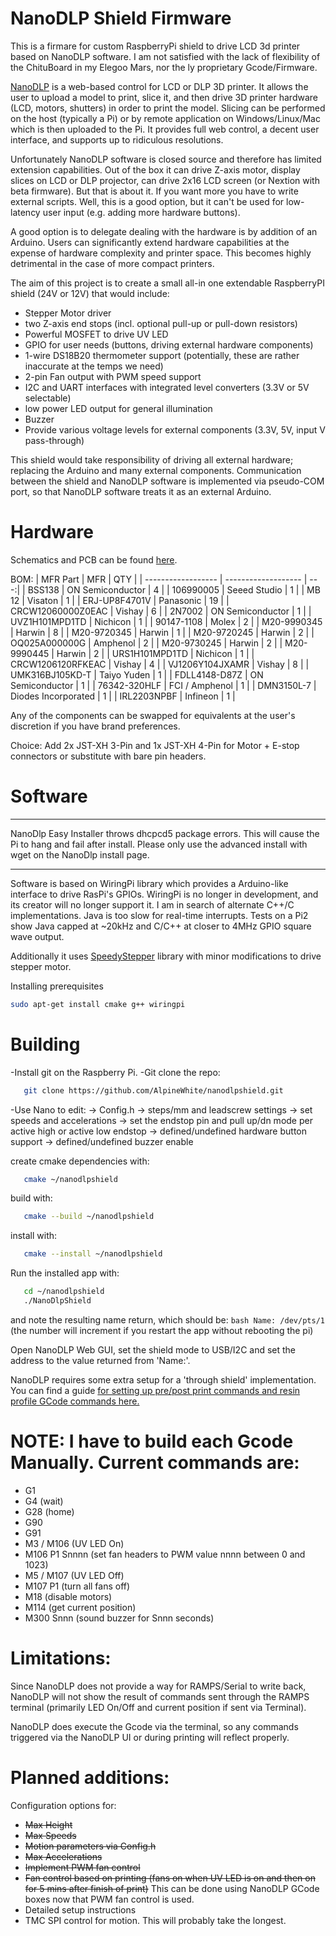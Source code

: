 # NanoDLP Shield Firmware

This is a firmare for custom RaspberryPi shield to drive LCD 3d printer based on NanoDLP software.  I am not satisfied with the lack of flexibility of the ChituBoard in my Elegoo Mars, nor the ly proprietary Gcode/Firmware.

[NanoDLP](https://www.nanodlp.com/) is a web-based control for LCD or DLP 3D printer. It allows the user to upload
a model to print, slice it, and then drive 3D printer hardware (LCD, motors, shutters) in order to print the model.  Slicing can be performed on the host (typically a Pi) or by remote application on Windows/Linux/Mac which is then uploaded to the Pi. It provides full web control, a decent user interface, and supports up to ridiculous resolutions.

Unfortunately NanoDLP software is closed source and therefore has limited extension capabilities. Out of the box
it can drive Z-axis motor, display slices on LCD or DLP projector, can drive 2x16 LCD screen (or Nextion with beta firmware). But that is about it. If
you want more you have to write external scripts. Well, this is a good option, but it can't be used for low-latency
user input (e.g. adding more hardware buttons).

A good option is to delegate dealing with the hardware is by addition of an Arduino. Users can significantly extend hardware capabilities at the expense of hardware complexity and printer space.  This becomes highly detrimental in the case of more compact printers.

The aim of this project is to create a small all-in one extendable RaspberryPI shield (24V or 12V) that would include:
- Stepper Motor driver
- two Z-axis end stops (incl. optional pull-up or pull-down resistors)
- Powerful MOSFET to drive UV LED
- GPIO for user needs (buttons, driving external hardware components)
- 1-wire DS18B20 thermometer support (potentially, these are rather inaccurate at the temps we need)
- 2-pin Fan output with PWM speed support
- I2C and UART interfaces with integrated level converters (3.3V or 5V selectable)
- low power LED output for general illumination
- Buzzer
- Provide various voltage levels for external components (3.3V, 5V, input V pass-through)

This shield would take responsibility of driving all external hardware; replacing the Arduino and many external components.
Communication between the shield and NanoDLP software is implemented via pseudo-COM port, so that NanoDLP software treats it as an external Arduino.

# Hardware

Schematics and PCB can be found [here](https://easyeda.com/editor#id=1c84f9033af4487bb82d24a9e845125c|2ef221c521474696ba044a7bebf7602c).

BOM:
| MFR Part           | MFR                 | QTY |
| ------------------ | ------------------- | ---:|
| BSS138	            | ON Semiconductor	 | 4   |
| 106990005          | Seeed Studio	       | 1   |
| MB 12	            | Visaton	          | 1   |
| ERJ-UP8F4701V	   | Panasonic	          | 19  |
| CRCW12060000Z0EAC  | Vishay	             | 6   |
| 2N7002	            | ON Semiconductor	 | 1   |
| UVZ1H101MPD1TD	   | Nichicon	          | 1   |
| 90147-1108	      | Molex	             | 2   |
| M20-9990345	      | Harwin	             | 8   |
| M20-9720345	      | Harwin	             | 1   |
| M20-9720245	      | Harwin	             | 2   |
| OQ025A000000G	   | Amphenol	          | 2   |
| M20-9730245	      | Harwin	             | 2   |
| M20-9990445	      | Harwin	             | 2   |
| URS1H101MPD1TD	   | Nichicon	          | 1   |
| CRCW1206120RFKEAC	| Vishay	             | 4   |
| VJ1206Y104JXAMR	   | Vishay	             | 8   |
| UMK316BJ105KD-T	   | Taiyo Yuden	       | 1   |
| FDLL4148-D87Z	   | ON Semiconductor	 | 1   |
| 76342-320HLF	      | FCI / Amphenol	    | 1   |
| DMN3150L-7	      | Diodes Incorporated |	1   |
| IRL2203NPBF	      | Infineon	          | 1   |

Any of the components can be swapped for equivalents at the user's discretion if you have brand preferences.

Choice: Add 2x JST-XH 3-Pin and 1x JST-XH 4-Pin for Motor + E-stop connectors or substitute with bare pin headers.

# Software

***
NanoDlp Easy Installer throws dhcpcd5 package errors. This will cause the Pi to hang and fail after install. Please only use the advanced install with wget on the NanoDlp install page.
***

Software is based on WiringPi library which provides a Arduino-like interface to drive RasPi's GPIOs. WiringPi is no longer in development, and its creator will no longer support it.  I am in search of alternate C++/C implementations. Java is too slow for real-time interrupts. Tests on a Pi2 show Java capped at ~20kHz and C/C++ at closer to 4MHz GPIO square wave output.

Additionally it uses
[SpeedyStepper](https://github.com/Stan-Reifel/SpeedyStepper) library with minor modifications to drive stepper motor.

Installing prerequisites
```bash
sudo apt-get install cmake g++ wiringpi
```

# Building
-Install git on the Raspberry Pi.
-Git clone the repo:
```bash
   git clone https://github.com/AlpineWhite/nanodlpshield.git
```

-Use Nano to edit:
    -> Config.h
        -> steps/mm and leadscrew settings
        -> set speeds and accelerations
        -> set the endstop pin and pull up/dn mode per active high or active low endstop
        -> defined/undefined hardware button support
        -> defined/undefined buzzer enable

 create cmake dependencies with:
 ```bash
    cmake ~/nanodlpshield
 ```   
 build with:
 ```bash
    cmake --build ~/nanodlpshield
 ```  
 install with:
 ```bash
    cmake --install ~/nanodlpshield
 ```    
 Run the installed app with:
 ```bash
    cd ~/nanodlpshield
    ./NanoDlpShield
 ```
 and note the resulting name return, which should be:
     ```bash
     Name: /dev/pts/1
     ```
    (the number will increment if you restart the app without rebooting the pi)

 Open NanoDLP Web GUI, set the shield mode to USB/I2C and set the address to the value returned from 'Name:'.

 NanoDLP requires some extra setup for a 'through shield' implementation.  You can find a guide [for setting up pre/post print commands and resin profile GCode commands here.](https://www.nanodlp.com/forum/viewtopic.php?id=41)

# NOTE: I have to build each Gcode Manually. Current commands are:

 - G1
 - G4 (wait)
 - G28 (home)
 - G90
 - G91
 - M3 / M106 (UV LED On)
 - M106 P1 Snnnn (set fan headers to PWM value nnnn between 0 and 1023)
 - M5 / M107 (UV LED Off)
 - M107 P1 (turn all fans off)
 - M18 (disable motors)
 - M114 (get current position)
 - M300 Snnn (sound buzzer for Snnn seconds)


# Limitations:

 Since NanoDLP does not provide a way for RAMPS/Serial to write back, NanoDLP will not show the result of commands sent through the RAMPS terminal (primarily LED On/Off and current position if sent via Terminal).

 NanoDLP does execute the Gcode via the terminal, so any commands triggered via the NanoDLP UI or during printing will reflect properly.

# Planned additions:

 Configuration options for:
  - <strike>Max Height</strike>
  - <strike>Max Speeds</strike>
  - <strike>Motion parameters via Config.h</strike>
  - <strike>Max Accelerations</strike>
  - <strike>Implement PWM fan control</strike>
  - <strike>Fan control based on printing (fans on when UV LED is on and then on for 5 mins after finish of print)</strike> This can be done using NanoDLP GCode boxes now that PWM fan control is used.
  - Detailed setup instructions
  - TMC SPI control for motion.  This will probably take the longest.
